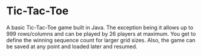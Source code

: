 # Tic-Tac-Toe
A basic Tic-Tac-Toe game built in Java. The exception being it allows up to 999 rows/columns and can be played by 26 players at maximum. You get to define the winning sequence count for larger grid sizes. Also, the game can be saved at any point and loaded later and resumed.
